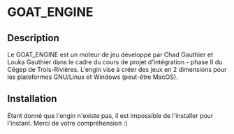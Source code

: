 # GOAT_ENGINE

## Description
Le GOAT_ENGINE est un moteur de jeu développé par Chad Gauthier et Louka Gauthier dans le cadre du cours de projet d'intégration - phase II du Cégep de Trois-Rivières. L'engin vise à créer des jeux en 2 dimensions pour les plateformes GNU/Linux et Windows (peut-être MacOS).

## Installation
Étant donné que l'engin n'existe pas, il est impossible de l'installer pour l'instant. Merci de votre compréhension :)

